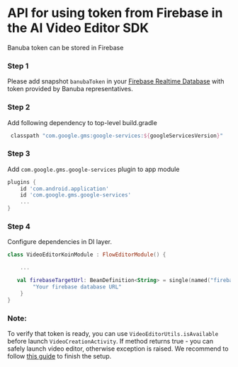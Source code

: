 # API for using token from Firebase in the AI Video Editor SDK

Banuba token can be stored in Firebase

### Step 1

Please add snapshot `banubaToken` in your [Firebase Realtime Database](https://firebase.google.com/docs/database) with token provided by Banuba representatives.

### Step 2

Add following dependency to top-level build.gradle
```groovy
 classpath "com.google.gms:google-services:${googleServicesVersion}"
```

### Step 3

Add `com.google.gms.google-services` plugin to app module

```groovy
plugins {
    id 'com.android.application'
    id 'com.google.gms.google-services'
    ...
}
```

### Step 4

Configure dependencies in DI layer.

```kotlin
class VideoEditorKoinModule : FlowEditorModule() {

    ...

   val firebaseTargetUrl: BeanDefinition<String> = single(named("firebaseVeSdkTargetUrl"), override = true) {
        "Your firebase database URL"
    }
}
```

### Note:
To verify that token is ready, you can use `VideoEditorUtils.isAvailable` before launch `VideoCreationActivity`. If method returns true - you can safely launch video editor, otherwise exception is raised.
We recommend to follow [this guide](../README.md#Getting-Started) to finish the setup.
